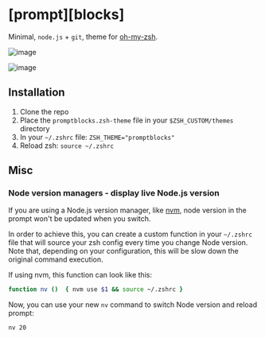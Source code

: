 # [prompt][blocks]
Minimal, `node.js` + `git`, theme for [oh-my-zsh](https://ohmyz.sh/).

![image](https://github.com/user-attachments/assets/f4a30fe2-cc2e-4041-8c9e-7ae811783cbf)

![image](https://github.com/user-attachments/assets/6d039a9c-69af-4fae-b51e-3e9724b7c52a)

## Installation
1. Clone the repo
2. Place the `promptblocks.zsh-theme` file in your `$ZSH_CUSTOM/themes` directory
3. In your `~/.zshrc` file: `ZSH_THEME="promptblocks"`
4. Reload zsh: `source ~/.zshrc`

## Misc
### Node version managers - display live Node.js version
If you are using a Node.js version manager, like [nvm]([url](https://github.com/nvm-sh/nvm)), node version in the prompt won't be updated when you switch. 

In order to achieve this, you can create a custom function in your `~/.zshrc` file that will source your zsh config every time you change Node version.
Note that, depending on your configuration, this will be slow down the original command execution.

If using nvm, this function can look like this:
```zsh
function nv ()  { nvm use $1 && source ~/.zshrc }
```  
Now, you can use your new `nv` command to switch Node version and reload prompt:
```zsh
nv 20
```
